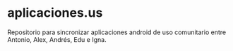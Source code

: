 # aplicaciones.us
Repositorio para sincronizar aplicaciones android de uso comunitario entre Antonio, Alex, Andrés, Edu e Igna.
